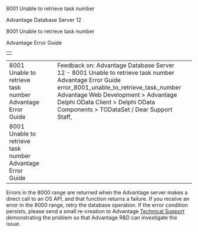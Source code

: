 8001 Unable to retrieve task number




Advantage Database Server 12  

8001 Unable to retrieve task number

Advantage Error Guide

|  |
| --- |
|  |

|  |  |  |  |  |
| --- | --- | --- | --- | --- |
| 8001 Unable to retrieve task number  Advantage Error Guide |  |  | Feedback on: Advantage Database Server 12 - 8001 Unable to retrieve task number Advantage Error Guide error\_8001\_unable\_to\_retrieve\_task\_number Advantage Web Development > Advantage Delphi OData Client > Delphi OData Components > TODataSet / Dear Support Staff, |  |
| 8001 Unable to retrieve task number  Advantage Error Guide |  |  |  |  |

Errors in the 8000 range are returned when the Advantage server makes a direct call to an OS API, and that function returns a failure. If you receive an error in the 8000 range, retry the database operation. If the error condition persists, please send a small re-creation to Advantage [Technical Support](master_technical_support_u_s__and_canada.htm) demonstrating the problem so that Advantage R&D can investigate the issue.